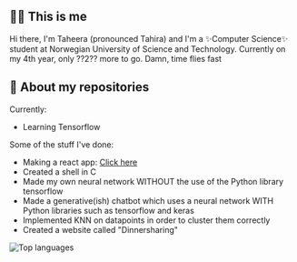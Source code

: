 ## 🙋🏽 This is me
Hi there, I'm Taheera (pronounced Tahira) and I'm a ✨Computer Science✨ student at Norwegian University of Science and Technology. Currently on my 4th year, only ??2?? more to go. Damn, time flies fast



## 🌝 About my repositories
Currently:
- Learning Tensorflow

Some of the stuff I've done:
- Making a react app: [Click here](https://hopeful-babbage-48cc3c.netlify.app/)
- Created a shell in C
- Made my own neural network WITHOUT the use of the Python library tensorflow 
- Made a generative(ish) chatbot which uses a neural network WITH Python libraries such as tensorflow and keras
- Implemented KNN on datapoints in order to cluster them correctly
- Created a website called "Dinnersharing"

![Top languages](https://github-readme-stats.vercel.app/api/top-langs/?username=taheeraahmed)
